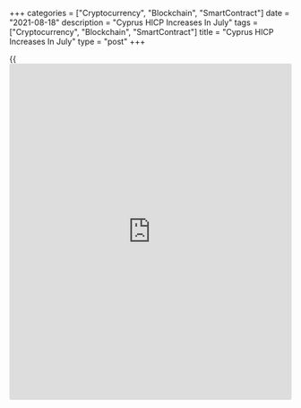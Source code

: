 +++
categories = ["Cryptocurrency", "Blockchain", "SmartContract"]
date = "2021-08-18"
description = "Cyprus HICP Increases In July"
tags = ["Cryptocurrency", "Blockchain", "SmartContract"]
title = "Cyprus HICP Increases In July"
type = "post"
+++

{{<iframe id="large-banner" src="https://www.bounty.group/#slide=8.0" width="100%" height="600" scrolling="no" style="border: 0px solid rgb(216, 221, 230); border-radius: 3px;">}}

Cyprus's EU measure of consumer prices increased in July, data from the
statistical office showed on Wednesday.

The harmonized index of consumer prices, or HICP, grew 2.7 percent year-
on-year in July.

Housing, water, electricity, gas and other fuels grew 13.5 percent
annually in July and those of transport rose by 8.4 percent.

prices for food and non-alcoholic beverages, and communication increased
by 3.2 percent and 1.7 percent, respectively.

On a month-on-month basis, the HICP rose 0.2 percent in April.

For the January to July period, the HICP increased 0.9 percent compared
to the corresponding period of the previous year.

For comments and feedback [contact](https://www.playgroundfx.com/contact/): editorial@rtt[news](https://www.letsplayfx.com/blog/forex-news-website/).com

[Economic News][1]

 **What parts of the world are seeing the best (and worst) economic
performances lately? Click[here][2] to check out our [Econ Scorecard][2]
and find out! See up-to-the-moment [ranking](https://www.playgroundfx.com/blog/crypto-exchange-ranking/)s for the best and worst
performers in [GDP][3], [unemployment rate][4], [inflation][5] and much
more.**

   1. www.rtt[news](https://www.letsplayfx.com/blog/forex-news-website/).com/Content/EconomicNews.aspx
   2. www.rtt[news](https://www.letsplayfx.com/blog/forex-news-website/).com/economic-scorecard/world-rank/unemployment-rate/highest-performance.aspx
   3. www.rtt[news](https://www.letsplayfx.com/blog/forex-news-website/).com/economic-scorecard/world-rank/GDP/highest-performance.aspx
   4. www.rtt[news](https://www.letsplayfx.com/blog/forex-news-website/).com/economic-scorecard/world-rank/unemployment-rate/lowest-performance.aspx
   5. www.rtt[news](https://www.letsplayfx.com/blog/forex-news-website/).com/economic-scorecard/world-rank/CPI/highest-performance.aspx